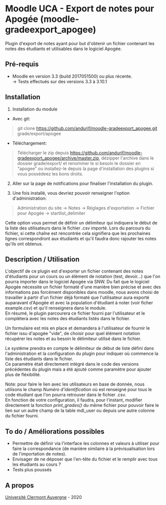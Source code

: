 Moodle UCA - Export de notes pour Apogée (moodle-gradeexport_apogee)
==================================
Plugin d'export de notes ayant pour but d'obtenir un fichier contenant les notes des étudiants et utilisables dans le logiciel Apogée.

Pré-requis
------------
- Moodle en version 3.3 (build 2017051500) ou plus récente.<br/>
-> Tests effectués sur des versions 3.3 à 3.10.1<br/>

Installation
------------
1. Installation du module

- Avec git:
> git clone https://github.com/andurif/moodle-gradeexport_apogee.git grade/export/apogee

- Téléchargement:
> Télécharger le zip depuis https://github.com/andurif/moodle-gradeexport_apogee/archive/master.zip, dézipper l'archive dans le dossier grade/export/ et renommer le si besoin le dossier en "apogee" ou installez-le depuis la page d'installation des plugins si vous possédeez les bons droits.
  
2. Aller sur la page de notifications pour finaliser l'installation du plugin.

3. Une fois installé, vous devriez pouvoir renseigner l'option d'administration:

> Administration du site -> Notes -> Réglages d'exportation -> Fichier pour Apogée -> startlist_delimiter

Cette option vous permet de définir un délimiteur qui indiquera le début de la liste des utilisateurs dans le fichier .csv importé. Lors du parcours du fichier, si cette chaîne est rencontrée cela signifiera que les prochaines lignes correspondront aux étudiants et qu'il faudra donc rajouter les notes qu'ils ont obtenus.
  
  
Description / Utilisation
------
<p>L'objectif de ce plugin est d'exporter un fichier contenant des notes d'étudiants pour un cours ou un élément de notation (test, devoir...) que l'on pourra importer dans 
le logiciel Apogée via SNW. Du fait que le logiciel Apogée nécessite un fichier formaté d'une manière bien précise et avec des informations pas forcément disponibles dans moodle,
nous avons choisi de travailler à partir d'un fichier déjà formaté que l'utilisateur aura exporté auparavant d'Apogée et avec la population d'étudiant à noter (voir ficher example.csv) et qu'il renseignera dans le module.<br/>
En résumé, le plugin parcourera ce fichier fourni par l'utilisateur et le complétera avec les notes des étudiants listés dans le fichier.</p> 
<p>Un formulaire est mis en place et demandera à l'utilisateur de fournir le fichier issu d'apogée "vide", de choisir pour quel élément notation récupérer les notes et au besoin le délimiteur utilisé dans le fichier.</p>
<p>Le système prendra en compte le délimiteur de début de liste défini dans l'administration et la configuration du plugin pour indiquer où commence la liste des étudiants dans le fichier.<br/>
Ce paramètre était directement intégré dans le code des versions précédentes du plugin mais a été ajouté comme paramètre  pour ajouter plus de fléxibilité.</p>

<p>Note: pour faire le lien avec les utilisateurs en base de donnée, nous utilisons le champ <i>Numéro d'identification</i> où est renseigné pour tous le code étudiant que l'on pourra retrouver dans le fichier .csv.<br/>
En fonction de votre configuration, il faudra, pour l'instant, modifier directement la fonction <i>print_grades()</i> du même fichier pour pouvoir faire le lien sur un autre champ de la table mdl_user ou depuis une autre colonne du fichier fourni.</p>

To do / Améliorations possibles
------
* Permettre de définir via l'interface les colonnes et valeurs à utiliser pour faire la correspondance (de manière similaire à la prévisualisation lors de l'importation de notes).
* Envisager de ne déposer que l'en-tête du fichier et le remplir avec tous les étudiants au cours ?
* Tests plus poussés


A propos
------
<a href="https://www.uca.fr">Université Clermont Auvergne</a> - 2020

